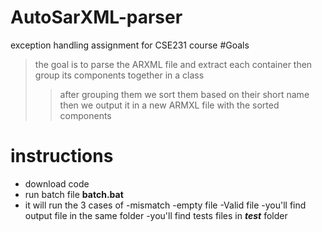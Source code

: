 # AutoSarXML-parser 
exception handling assignment for CSE231 course
#Goals
> the goal is to parse the ARXML file and extract each container then group its components together in a class 
>>after grouping them we sort them based on their short name
>>then we output it in a new ARMXL file with the sorted components
# instructions
- download code 
- run batch file **batch.bat**
- it will run the 3 cases of 
    -mismatch 
    -empty file
    -Valid file
-you'll find output file in the same folder
-you'll find tests files in ***test*** folder
